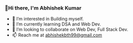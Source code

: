 ### 👋Hi there, I'm Abhishek Kumar 

- 👀 I’m interested in Building myself.
- 🌱 I’m currently learning DSA and Web Dev.
- 👯 I’m looking to collaborate on Web Dev, Full Stack Dev.
- 📫 Reach me at abhishekbth99@gmail.com
